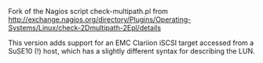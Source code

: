 Fork of the Nagios script check-multipath.pl from http://exchange.nagios.org/directory/Plugins/Operating-Systems/Linux/check-2Dmultipath-2Epl/details

This version adds support for an EMC Clariion iSCSI target accessed from a SuSE10 (!) host, which has a slightly different syntax for describing the LUN.
